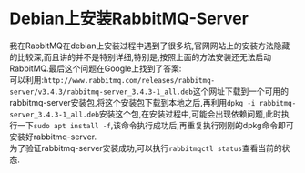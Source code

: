# Debian上安装RabbitMQ-Server
我在RabbitMQ在debian上安装过程中遇到了很多坑,官网网站上的安装方法隐藏的比较深,而且讲的并不是特别详细,特别是,按照上面的方法安装还无法启动RabbitMQ.最后这个问题在Google上找到了答案:  
可以利用:`http://www.rabbitmq.com/releases/rabbitmq-server/v3.4.3/rabbitmq-server_3.4.3-1_all.deb`这个网址下载到一个可用的rabbitmq-server安装包,将这个安装包下载到本地之后,再利用`dpkg -i rabbitmq-server_3.4.3-1_all.deb`安装这个包,在安装过程中,可能会出现依赖问题,此时执行一下`sudo apt install -f`,该命令执行成功后,再重复执行刚刚的dpkg命令即可安装好rabbitmq-server.  
为了验证rabbitmq-server安装成功,可以执行`rabbitmqctl status`查看当前的状态.  
